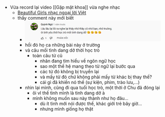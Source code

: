 - Vừa record lại video [[Gặp mặt khoa]] vừa nghe nhạc
	- [Beautiful Girls nhạc ngoại lời Việt](https://www.youtube.com/watch?v=LUfklQhpkNk)
	- thấy comment này mới biết
		- ![image.png](../assets/image_1665088052758_0.png)
		- hồi đó họ ca những bài này ở trường
		- và câu mối tình dang dở thời học trò
			- toàn câu từ cũ
				- nhân đang tìm hiểu về ngôn ngữ học
				- sao một thế hệ mang theo từ ngữ lại bước qua
				- các từ đó không bị truyền lại
				- và mấy từ đó chứ không phải mấy từ khác bị thay thế?
				- cái gì đã khiến nó thế (sự kiện, phim, trào lưu,...)
		- nhìn lại mình, cũng đi qua tuổi học trò, một thời ở Chu đã đóng lại
			- ôi vl thế tình mình là tình dang dở à
			- mình không muốn sau này thành như họ đâu...
				- dù ít tình mới nói được thế, khác giới trẻ bây giờ...
				- nhưng mình giống họ thật
